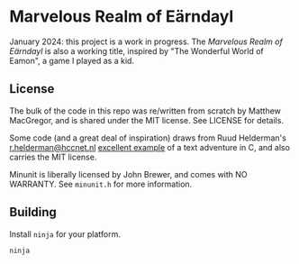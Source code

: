 # Marvelous Realm of Eärndayl

January 2024: this project is a work in progress. The *Marvelous Realm of Eärndayl* is also a working title, inspired by "The Wonderful World of Eamon", a game I played as a kid.

## License

The bulk of the code in this repo was re/written from scratch by Matthew MacGregor, and is shared under the MIT license. See LICENSE for details.

Some code (and a great deal of inspiration) draws from Ruud Helderman's <r.helderman@hccnet.nl> [excellent example](https://helderman.github.io/htpataic/htpataic01.html) of a text adventure in C, and also carries the MIT license.

Minunit is liberally licensed by John Brewer, and comes with NO WARRANTY. See `minunit.h` for more information.

## Building

Install `ninja` for your platform.

```shell
ninja
```